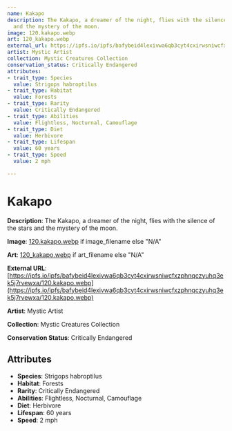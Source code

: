 ```yaml
---
name: Kakapo
description: The Kakapo, a dreamer of the night, flies with the silence of the stars
  and the mystery of the moon.
image: 120.kakapo.webp
art: 120_kakapo.webp
external_url: https://ipfs.io/ipfs/bafybeid4lexivwa6qb3cyt4cxirwsniwcfxzphnqczyuhq3ek5j7rvewxa/120.kakapo.webp
artist: Mystic Artist
collection: Mystic Creatures Collection
conservation_status: Critically Endangered
attributes:
- trait_type: Species
  value: Strigops habroptilus
- trait_type: Habitat
  value: Forests
- trait_type: Rarity
  value: Critically Endangered
- trait_type: Abilities
  value: Flightless, Nocturnal, Camouflage
- trait_type: Diet
  value: Herbivore
- trait_type: Lifespan
  value: 60 years
- trait_type: Speed
  value: 2 mph

---
```


# Kakapo

**Description**: The Kakapo, a dreamer of the night, flies with the silence of the stars and the mystery of the moon.

**Image**: [120.kakapo.webp](./120.kakapo.webp) if image_filename else "N/A"

**Art**: [120_kakapo.webp](./120_kakapo.webp) if art_filename else "N/A"

**External URL**: [https://ipfs.io/ipfs/bafybeid4lexivwa6qb3cyt4cxirwsniwcfxzphnqczyuhq3ek5j7rvewxa/120.kakapo.webp](https://ipfs.io/ipfs/bafybeid4lexivwa6qb3cyt4cxirwsniwcfxzphnqczyuhq3ek5j7rvewxa/120.kakapo.webp)

**Artist**: Mystic Artist

**Collection**: Mystic Creatures Collection

**Conservation Status**: Critically Endangered

## Attributes
- **Species**: Strigops habroptilus
- **Habitat**: Forests
- **Rarity**: Critically Endangered
- **Abilities**: Flightless, Nocturnal, Camouflage
- **Diet**: Herbivore
- **Lifespan**: 60 years
- **Speed**: 2 mph
